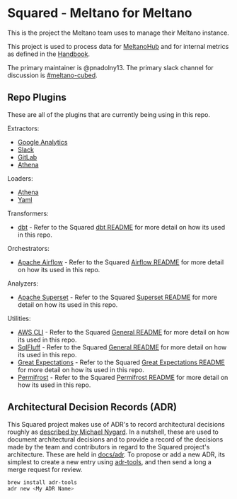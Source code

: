 # Squared - Meltano for Meltano

This is the project the Meltano team uses to manage their Meltano instance. 

This project is used to process data for [MeltanoHub](https://hub.meltano.com/) and for internal metrics as defined in the [Handbook](https://handbook.meltano.com/data-team/). 

The primary maintainer is @pnadolny13. 
The primary slack channel for discussion is [#meltano-cubed](https://meltano.slack.com/archives/C02GH7KNPAL).

## Repo Plugins

These are all of the plugins that are currently being using in this repo.

Extractors:
- [Google Analytics](https://hub.meltano.com/taps/google-analytics)
- [Slack](https://github.com/MeltanoLabs/tap-slack)
- [GitLab](https://hub.meltano.com/taps/gitlab)
- [Athena](https://hub.meltano.com/taps/athena)

Loaders:
- [Athena](https://hub.meltano.com/targets/athena)
- [Yaml](https://hub.meltano.com/targets/yaml)

Transformers:
- [dbt](https://github.com/dbt-labs/dbt-core) -  Refer to the Squared [dbt README](./data/transform/README.md) for more detail on how its used in this repo.

Orchestrators:
- [Apache Airflow](https://github.com/apache/airflow/) -  Refer to the Squared [Airflow README](./data/orchestrate/README.md) for more detail on how its used in this repo.

Analyzers:
- [Apache Superset](https://github.com/apache/superset) - Refer to the Squared [Superset README](./data/analyze/README.md) for more detail on how its used in this repo.

Utilities:
- [AWS CLI](https://github.com/aws/aws-cli) - Refer to the Squared [General README](./data/README.md) for more detail on how its used in this repo.
- [SqlFluff](https://github.com/sqlfluff/sqlfluff) - Refer to the Squared [General README](./data//README.md) for more detail on how its used in this repo.
- [Great Expectations](https://github.com/great-expectations/great_expectations) - Refer to the Squared [Great Expectations README](./data/utilities/great_expectations/README.md) for more detail on how its used in this repo.
- [Permifrost](https://gitlab.com/gitlab-data/permifrost) - Refer to the Squared [Permifrost README](./data/utilities/permifrost/README.md) for more detail on how its used in this repo.


## Architectural Decision Records (ADR)

This Squared project makes use of ADR's to record architectural decisions roughly as [described by Michael Nygard](http://thinkrelevance.com/blog/2011/11/15/documenting-architecture-decisions). 
In a nutshell, these are used to document architectural decisions and to provide a record of the decisions made by the team and contributors in regard to the Squared project's architecture. These are held in [docs/adr](https://gitlab.com/meltano/squared/-/tree/master/docs/adr). 
To propose or add a new ADR, its simplest to create a new entry using [adr-tools](https://github.com/npryce/adr-tools), and then send a long a merge request for review.

```bash
brew install adr-tools
adr new <My ADR Name>
```
